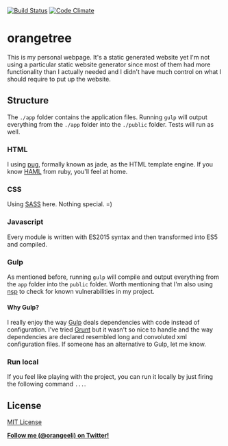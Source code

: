 [![Build Status](https://travis-ci.org/orangeeli/orangetree.svg?branch=master)](https://travis-ci.org/orangeeli/orangetree) [![Code Climate](https://codeclimate.com/github/orangeeli/orangetree/badges/gpa.svg)](https://codeclimate.com/github/orangeeli/orangetree)

# orangetree

This is my personal webpage. It's a static generated website yet I'm not using a particular static website generator since most of them had more functionality than I actually needed and I didn't have much control on what I should require to put up the website.

## Structure ##

The  `./app` folder contains the application files. Running `gulp` will output everything from the `./app` folder into the `./public` folder. Tests will run as well.

### HTML ###
I using [pug](https://github.com/pugjs/pug), formally known as jade, as the HTML template engine. If you know [HAML](http://haml.info/) from ruby, you'll feel at home. 

### CSS ###
Using [SASS](https://github.com/sass/node-sass) here. Nothing special. =)

### Javascript ###
Every module is written with ES2015 syntax and then transformed into ES5 and compiled. 

### Gulp ###

As mentioned before, running `gulp` will compile and output everything from the `app` folder into the `public` folder. Worth mentioning that I'm also using [nsp](https://nodesecurity.io/) to check for known vulnerabilities in my project.

#### Why Gulp? ####

I really enjoy the way [Gulp](http://gulpjs.com/) deals dependencies with code instead of configuration. I've tried [Grunt](http://gruntjs.com/) but it wasn't so nice to handle and the way dependencies are declared resembled long and convoluted xml configuration files. If someone has an alternative to Gulp, let me know.

### Run local ###
If you feel like playing with the project, you can run it locally by just firing the following command `...`.

## License
[MIT License](http://www.opensource.org/licenses/mit-license.php)

**[Follow me (@orangeeli) on Twitter!](https://twitter.com/orangeeli)**